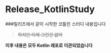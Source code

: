 # Release_KotlinStudy

###릴리즈에서 같이 시작한 코틀린 스터디 내용입니다
> ~~하지만 이제 그런건 없어~~

**이후 내용은 모두 Kotlin 레포로 이관되었습니다**

